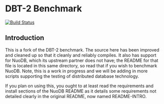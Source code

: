 # DBT-2 Benchmark

[![Build Status](https://api.travis-ci.org/nuodb/dbt2.png?branch=master)](http://travis-ci.org/nuodb/dbt2)

## Introduction

This is a fork of the DBT-2 benchmark. The source here has been improved and cleaned
up so that it cleanly and reliably compiles. It also has support for NuoDB, which its
upstream partner does not have; the README for that file is located in this same
directory, so read that if you wish to benchmark NuoDB. Note, this is a work in progress
and we will be adding in more scripts supporting the testing of distributed database
technology.

If you plan on using this, you ought to at least read the requirements and install
sections of the NuoDB README as it details some requirements not detailed clearly in
the original README, now named README-INTRO.
